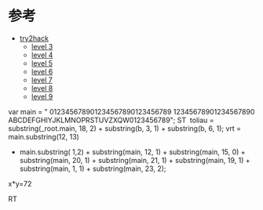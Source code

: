 # 参考

- [try2hack](http://www.try2hack.lt)
    - [level 3](http://www.try2hack.lt/en/lygiai/level3-kbbe.htm)
    - [level 4](http://www.try2hack.lt/en/lygiai/level4-blok.htm)   <!--﻿bullet/﻿EasySWF-->
    - [level 5](http://www.try2hack.lt/en/lygiai/level5-jkli.htm)
    - [level 6](http://﻿www.try2hack.lt/en/lygiai/level6-eitp.htm) <!-- LefTy/wIndow -->
    - [level 7](http://﻿www.try2hack.lt/en/lygiai/level7-irra.htm) 
    - [level 8](http://www.try2hack.lt/en/lygiai/level8-RS98.htm) 
    - [level 9](http://www.try2hack.lt/en/lygiai/level9-qwsa.htm) 
 
     
     



var ﻿main = "
012345678901234567890123456789
12345678901234567890
ABCDEFGHIYJKLMNOPRSTUVZXQW0123456789";
ST
﻿   toliau = substring(_root.main, 18, 2) + substring(b, 3, 1) + substring(b, 6, 1);
vrt = main.substring(12, 13)
  + main.substring( 1,2) + substring(main, 12, 1) + substring(main, 15, 0) + substring(main, 20, 1) + substring(main, 21, 1) + substring(main, 19, 1) + substring(main, 1, 1) + substring(main, 23, 2);

x*y=72

RT
